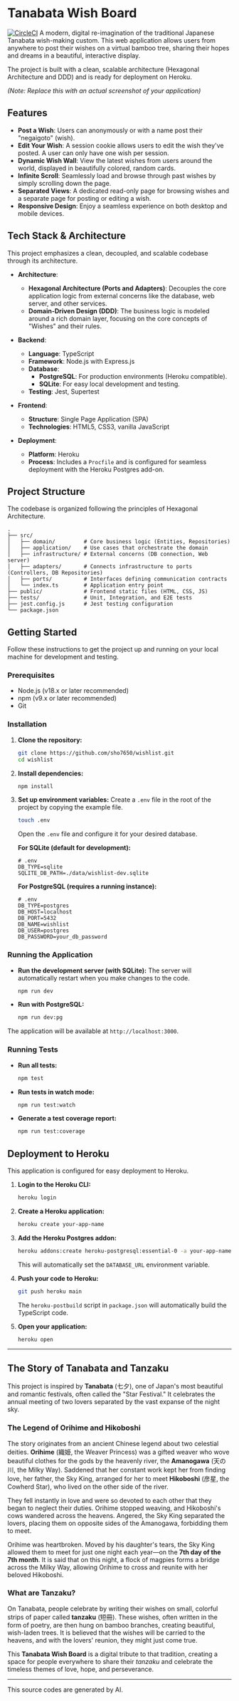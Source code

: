 # Tanabata Wish Board
[![CircleCI](https://dl.circleci.com/status-badge/img/gh/sho7650/wishlist/tree/main.svg?style=svg)](https://dl.circleci.com/status-badge/redirect/gh/sho7650/wishlist/tree/main)
A modern, digital re-imagination of the traditional Japanese Tanabata wish-making custom. This web application allows users from anywhere to post their wishes on a virtual bamboo tree, sharing their hopes and dreams in a beautiful, interactive display.

The project is built with a clean, scalable architecture (Hexagonal Architecture and DDD) and is ready for deployment on Heroku.

_(Note: Replace this with an actual screenshot of your application)_

## Features

- **Post a Wish**: Users can anonymously or with a name post their "negaigoto" (wish).
- **Edit Your Wish**: A session cookie allows users to edit the wish they've posted. A user can only have one wish per session.
- **Dynamic Wish Wall**: View the latest wishes from users around the world, displayed in beautifully colored, random cards.
- **Infinite Scroll**: Seamlessly load and browse through past wishes by simply scrolling down the page.
- **Separated Views**: A dedicated read-only page for browsing wishes and a separate page for posting or editing a wish.
- **Responsive Design**: Enjoy a seamless experience on both desktop and mobile devices.

## Tech Stack & Architecture

This project emphasizes a clean, decoupled, and scalable codebase through its architecture.

- **Architecture**:

  - **Hexagonal Architecture (Ports and Adapters)**: Decouples the core application logic from external concerns like the database, web server, and other services.
  - **Domain-Driven Design (DDD)**: The business logic is modeled around a rich domain layer, focusing on the core concepts of "Wishes" and their rules.

- **Backend**:

  - **Language**: TypeScript
  - **Framework**: Node.js with Express.js
  - **Database**:
    - **PostgreSQL**: For production environments (Heroku compatible).
    - **SQLite**: For easy local development and testing.
  - **Testing**: Jest, Supertest

- **Frontend**:

  - **Structure**: Single Page Application (SPA)
  - **Technologies**: HTML5, CSS3, vanilla JavaScript

- **Deployment**:
  - **Platform**: Heroku
  - **Process**: Includes a `Procfile` and is configured for seamless deployment with the Heroku Postgres add-on.

## Project Structure

The codebase is organized following the principles of Hexagonal Architecture.

```
.
├── src/
│   ├── domain/         # Core business logic (Entities, Repositories)
│   ├── application/    # Use cases that orchestrate the domain
│   ├── infrastructure/ # External concerns (DB connection, Web server)
│   ├── adapters/       # Connects infrastructure to ports (Controllers, DB Repositories)
│   ├── ports/          # Interfaces defining communication contracts
│   └── index.ts        # Application entry point
├── public/             # Frontend static files (HTML, CSS, JS)
├── tests/              # Unit, Integration, and E2E tests
├── jest.config.js      # Jest testing configuration
└── package.json
```

## Getting Started

Follow these instructions to get the project up and running on your local machine for development and testing.

### Prerequisites

- Node.js (v18.x or later recommended)
- npm (v9.x or later recommended)
- Git

### Installation

1.  **Clone the repository:**

    ```bash
    git clone https://github.com/sho7650/wishlist.git
    cd wishlist
    ```

2.  **Install dependencies:**

    ```bash
    npm install
    ```

3.  **Set up environment variables:**
    Create a `.env` file in the root of the project by copying the example file.

    ```bash
    touch .env
    ```

    Open the `.env` file and configure it for your desired database.

    **For SQLite (default for development):**

    ```env
    # .env
    DB_TYPE=sqlite
    SQLITE_DB_PATH=./data/wishlist-dev.sqlite
    ```

    **For PostgreSQL (requires a running instance):**

    ```env
    # .env
    DB_TYPE=postgres
    DB_HOST=localhost
    DB_PORT=5432
    DB_NAME=wishlist
    DB_USER=postgres
    DB_PASSWORD=your_db_password
    ```

### Running the Application

- **Run the development server (with SQLite):**
  The server will automatically restart when you make changes to the code.

  ```bash
  npm run dev
  ```

- **Run with PostgreSQL:**
  ```bash
  npm run dev:pg
  ```

The application will be available at `http://localhost:3000`.

### Running Tests

- **Run all tests:**

  ```bash
  npm test
  ```

- **Run tests in watch mode:**

  ```bash
  npm run test:watch
  ```

- **Generate a test coverage report:**
  ```bash
  npm run test:coverage
  ```

## Deployment to Heroku

This application is configured for easy deployment to Heroku.

1.  **Login to the Heroku CLI:**

    ```bash
    heroku login
    ```

2.  **Create a Heroku application:**

    ```bash
    heroku create your-app-name
    ```

3.  **Add the Heroku Postgres addon:**

    ```bash
    heroku addons:create heroku-postgresql:essential-0 -a your-app-name
    ```

    This will automatically set the `DATABASE_URL` environment variable.

4.  **Push your code to Heroku:**

    ```bash
    git push heroku main
    ```

    The `heroku-postbuild` script in `package.json` will automatically build the TypeScript code.

5.  **Open your application:**
    ```bash
    heroku open
    ```

---

## The Story of Tanabata and Tanzaku

This project is inspired by **Tanabata** (七夕), one of Japan's most beautiful and romantic festivals, often called the "Star Festival." It celebrates the annual meeting of two lovers separated by the vast expanse of the night sky.

### The Legend of Orihime and Hikoboshi

The story originates from an ancient Chinese legend about two celestial deities. **Orihime** (織姫, the Weaver Princess) was a gifted weaver who wove beautiful clothes for the gods by the heavenly river, the **Amanogawa** (天の川, the Milky Way). Saddened that her constant work kept her from finding love, her father, the Sky King, arranged for her to meet **Hikoboshi** (彦星, the Cowherd Star), who lived on the other side of the river.

They fell instantly in love and were so devoted to each other that they began to neglect their duties. Orihime stopped weaving, and Hikoboshi's cows wandered across the heavens. Angered, the Sky King separated the lovers, placing them on opposite sides of the Amanogawa, forbidding them to meet.

Orihime was heartbroken. Moved by his daughter's tears, the Sky King allowed them to meet for just one night each year—on the **7th day of the 7th month**. It is said that on this night, a flock of magpies forms a bridge across the Milky Way, allowing Orihime to cross and reunite with her beloved Hikoboshi.

### What are Tanzaku?

On Tanabata, people celebrate by writing their wishes on small, colorful strips of paper called **tanzaku** (短冊). These wishes, often written in the form of poetry, are then hung on bamboo branches, creating beautiful, wish-laden trees. It is believed that the wishes will be carried to the heavens, and with the lovers' reunion, they might just come true.

This **Tanabata Wish Board** is a digital tribute to that tradition, creating a space for people everywhere to share their _tanzaku_ and celebrate the timeless themes of love, hope, and perseverance.

---

This source codes are generated by AI.
